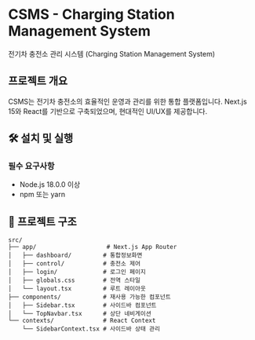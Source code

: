 # CSMS - Charging Station Management System

전기차 충전소 관리 시스템 (Charging Station Management System)

## 프로젝트 개요

CSMS는 전기차 충전소의 효율적인 운영과 관리를 위한 통합 플랫폼입니다. Next.js 15와 React를 기반으로 구축되었으며, 현대적인 UI/UX를 제공합니다.

## 🛠️ 설치 및 실행

### 필수 요구사항
- Node.js 18.0.0 이상
- npm 또는 yarn


## 📁 프로젝트 구조

```
src/
├── app/                    # Next.js App Router
│   ├── dashboard/         # 통합정보화면
│   ├── control/           # 충전소 제어
│   ├── login/             # 로그인 페이지
│   ├── globals.css        # 전역 스타일
│   └── layout.tsx         # 루트 레이아웃
├── components/            # 재사용 가능한 컴포넌트
│   ├── Sidebar.tsx        # 사이드바 컴포넌트
│   └── TopNavbar.tsx      # 상단 네비게이션
└── contexts/              # React Context
    └── SidebarContext.tsx # 사이드바 상태 관리
```
